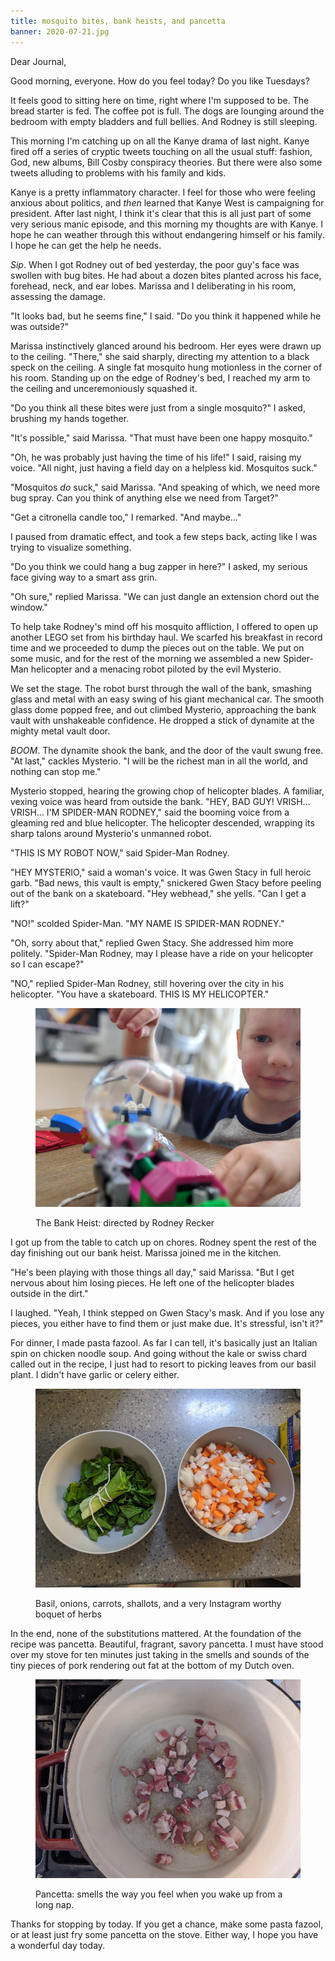 ```yaml
---
title: mosquito bites, bank heists, and pancetta
banner: 2020-07-21.jpg
---
```


Dear Journal,

Good morning, everyone.  How do you feel today?  Do you like Tuesdays?

It feels good to sitting here on time, right where I'm supposed to be.
The bread starter is fed.  The coffee pot is full.  The dogs are
lounging around the bedroom with empty bladders and full bellies.  And
Rodney is still sleeping.

This morning I'm catching up on all the Kanye drama of last night.
Kanye fired off a series of cryptic tweets touching on all the usual
stuff: fashion, God, new albums, Bill Cosby conspiracy theories.  But
there were also some tweets alluding to problems with his family and
kids.

Kanye is a pretty inflammatory character.  I feel for those who were
feeling anxious about politics, and _then_ learned that Kanye West is
campaigning for president.  After last night, I think it's clear that
this is all just part of some very serious manic episode, and this
morning my thoughts are with Kanye.  I hope he can weather through
this without endangering himself or his family.  I hope he can get the
help he needs.

_Sip_.  When I got Rodney out of bed yesterday, the poor guy's face
was swollen with bug bites.  He had about a dozen bites planted across
his face, forehead, neck, and ear lobes.  Marissa and I deliberating
in his room, assessing the damage.

"It looks bad, but he seems fine," I said.  "Do you think it happened
while he was outside?"

Marissa instinctively glanced around his bedroom.  Her eyes were drawn
up to the ceiling.  "There," she said sharply, directing my attention
to a black speck on the ceiling.  A single fat mosquito hung
motionless in the corner of his room.  Standing up on the edge of
Rodney's bed, I reached my arm to the ceiling and unceremoniously
squashed it.

"Do you think all these bites were just from a single mosquito?" I
asked, brushing my hands together.

"It's possible," said Marissa.  "That must have been one happy
mosquito."

"Oh, he was probably just having the time of his life!" I said,
raising my voice.  "All night, just having a field day on a helpless
kid.  Mosquitos suck."

"Mosquitos _do_ suck," said Marissa.  "And speaking of which, we need
more bug spray.  Can you think of anything else we need from Target?"

"Get a citronella candle too," I remarked.  "And maybe..."

I paused from dramatic effect, and took a few steps back, acting like
I was trying to visualize something.

"Do you think we could hang a bug zapper in here?" I asked, my serious
face giving way to a smart ass grin.

"Oh sure," replied Marissa.  "We can just dangle an extension chord
out the window."

To help take Rodney's mind off his mosquito affliction, I offered to
open up another LEGO set from his birthday haul.  We scarfed his
breakfast in record time and we proceeded to dump the pieces out on
the table.  We put on some music, and for the rest of the morning we
assembled a new Spider-Man helicopter and a menacing robot piloted by
the evil Mysterio.

We set the stage.  The robot burst through the wall of the bank,
smashing glass and metal with an easy swing of his giant mechanical
car.  The smooth glass dome popped free, and out climbed Mysterio,
approaching the bank vault with unshakeable confidence.  He dropped a
stick of dynamite at the mighty metal vault door.

_BOOM_.  The dynamite shook the bank, and the door of the vault swung
free.  "At last," cackles Mysterio.  "I will be the richest man in all
the world, and nothing can stop me."

Mysterio stopped, hearing the growing chop of helicopter blades.  A
familiar, vexing voice was heard from outside the bank.  "HEY, BAD
GUY!  VRISH... VRISH... I'M SPIDER-MAN RODNEY," said the booming voice
from a gleaming red and blue helicopter.  The helicopter descended,
wrapping its sharp talons around Mysterio's unmanned robot.

"THIS IS MY ROBOT NOW," said Spider-Man Rodney.

"HEY MYSTERIO," said a woman's voice.  It was Gwen Stacy in full
heroic garb.  "Bad news, this vault is empty," snickered Gwen Stacy
before peeling out of the bank on a skateboard.  "Hey webhead," she
yells.  "Can I get a lift?"

"NO!" scolded Spider-Man.  "MY NAME IS SPIDER-MAN RODNEY."

"Oh, sorry about that," replied Gwen Stacy.  She addressed him more
politely.  "Spider-Man Rodney, may I please have a ride on your
helicopter so I can escape?"

"NO," replied Spider-Man Rodney, still hovering over the city in his
helicopter.  "You have a skateboard.  THIS IS MY HELICOPTER."

<figure>
  <a href="/images/director.jpg">
    <img alt="director" src="/images/director.jpg"/>
  </a>
  <figcaption>
    <p>The Bank Heist: directed by Rodney Recker</p>
  </figcaption>
</figure>

I got up from the table to catch up on chores.  Rodney spent the rest
of the day finishing out our bank heist.  Marissa joined me in the
kitchen.

"He's been playing with those things all day," said Marissa.  "But I
get nervous about him losing pieces.  He left one of the helicopter
blades outside in the dirt."

I laughed.  "Yeah, I think stepped on Gwen Stacy's mask.  And if you
lose any pieces, you either have to find them or just make due.  It's
stressful, isn't it?"

For dinner, I made pasta fazool.  As far I can tell, it's basically
just an Italian spin on chicken noodle soup.  And going without the
kale or swiss chard called out in the recipe, I just had to resort to
picking leaves from our basil plant.  I didn't have garlic or celery
either.

<figure>
  <a href="/images/fresh-basil.jpg">
    <img alt="fresh basil" src="/images/fresh-basil.jpg"/>
  </a>
  <figcaption>
    <p>Basil,
onions, carrots, shallots, and a very Instagram worthy boquet of
herbs</p>
  </figcaption>
</figure>

In the end, none of the substitutions mattered.  At the foundation of
the recipe was pancetta.  Beautiful, fragrant, savory pancetta.  I
must have stood over my stove for ten minutes just taking in the
smells and sounds of the tiny pieces of pork rendering out fat at the
bottom of my Dutch oven.

<figure>
  <a href="/images/pancetta.jpg">
    <img alt="pancetta" src="/images/pancetta.jpg"/>
  </a>
  <figcaption>
    <p>Pancetta: smells the way you feel when you wake up from a
long nap.</p>
  </figcaption>
</figure>

Thanks for stopping by today.  If you get a chance, make some pasta
fazool, or at least just fry some pancetta on the stove.  Either way,
I hope you have a wonderful day today.

